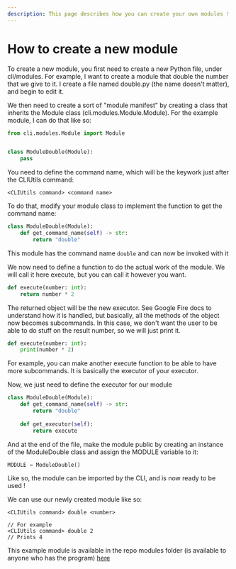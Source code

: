 ```yaml
---
description: This page describes how you can create your own modules !
---
```


# How to create a new module

To create a new module, you first need to create a new Python file, under cli/modules. For example, I want to create a module that double the number that we give to it. I create a file named double.py (the name doesn't matter), and begin to edit it.

We then need to create a sort of "module manifest" by creating a class that inherits the Module class (cli.modules.Module.Module). For the example module, I can do that like so:

```python
from cli.modules.Module import Module


class ModuleDouble(Module):
    pass

```

You need to define the command name, which will be the keywork just after the CLIUtils command:

`<CLIUtils command> <command name>`

To do that, modify your module class to implement the function to get the command name:

```python
class ModuleDouble(Module):
    def get_command_name(self) -> str:
        return "double"
```

This module has the command name `double` and can now be invoked with it

We now need to define a function to do the actual work of the module. We will call it here execute, but you can call it however you want.

```python
def execute(number: int):
    return number * 2
```

The returned object will be the new executor. See Google Fire docs to understand how it is handled, but basically, all the methods of the object now becomes subcommands. In this case, we don't want the user to be able to do stuff on the result number, so we will just print it.

```python
def execute(number: int):
    print(number * 2)
```

For example, you can make another execute function to be able to have more subcommands. It is basically the executor of your executor.

Now, we just need to define the executor for our module

```python
class ModuleDouble(Module):
    def get_command_name(self) -> str:
        return "double"
    
    def get_executor(self):
        return execute
```

And at the end of the file, make the module public by creating an instance of the ModuleDouble class and assign the MODULE variable to it:

```python
MODULE = ModuleDouble()
```

Like so, the module can be imported by the CLI, and is now ready to be used !

We can use our newly created module like so:

```
<CLIUtils command> double <number>

// For example
<CLIUtils command> double 2
// Prints 4
```

This example module is available in the repo modules folder (is available to anyone who has the program) [here](https://github.com/paulnbrd/CLI/cli/modules/double.py)
